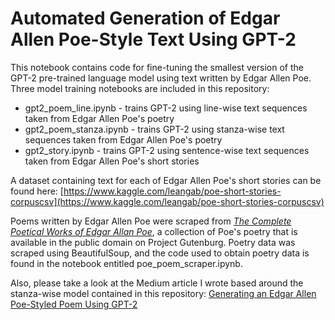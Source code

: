 # Automated Generation of Edgar Allen Poe-Style Text Using GPT-2

This notebook contains code for fine-tuning the smallest version of the GPT-2 pre-trained language model using text written by Edgar Allen Poe. Three model training notebooks are included in this repository:

- gpt2_poem_line.ipynb - trains GPT-2 using line-wise text sequences taken from Edgar Allen Poe's poetry
- gpt2_poem_stanza.ipynb - trains GPT-2 using stanza-wise text sequences taken from Edgar Allen Poe's poetry
- gpt2_story.ipynb - trains GPT-2 using sentence-wise text sequences taken from Edgar Allen Poe's short stories

A dataset containing text for each of Edgar Allen Poe's short stories can be found here:  [https://www.kaggle.com/leangab/poe-short-stories-corpuscsv](https://www.kaggle.com/leangab/poe-short-stories-corpuscsv)

Poems written by Edgar Allen Poe were scraped from *[The Complete Poetical Works of Edgar Allan Poe](https://www.gutenberg.org/ebooks/10031)*, a collection of Poe's poetry that is available in the public domain on Project Gutenburg. Poetry data was scraped using BeautifulSoup, and the code used to obtain poetry data is found in the notebook entitled poe_poem_scraper.ipynb.

Also, please take a look at the Medium article I wrote based around the stanza-wise model contained in this repository:  [Generating an Edgar Allen Poe-Styled Poem Using GPT-2](https://scottmduda.medium.com/generating-an-edgar-allen-poe-styled-poem-using-gpt-2-289801ded82c)